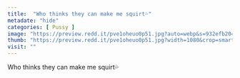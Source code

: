 ```yaml
---
title:  "Who thinks they can make me squirt💦"
metadate: "hide"
categories: [ Pussy ]
image: "https://preview.redd.it/pve1oheuo0p51.jpg?auto=webp&s=932efb204729089702a8ec214540ca35095dcadc"
thumb: "https://preview.redd.it/pve1oheuo0p51.jpg?width=1080&crop=smart&auto=webp&s=23fe364ed394f7ad656461da546628af19fd7b04"
visit: ""
---
```

Who thinks they can make me squirt💦

